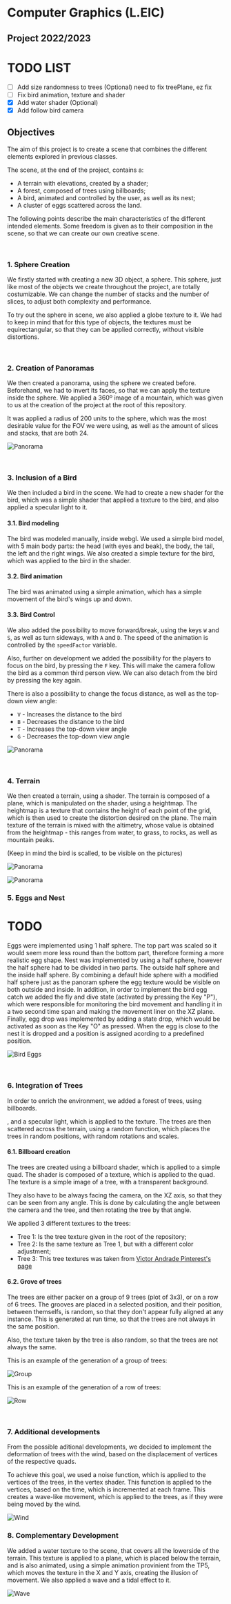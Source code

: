 # Computer Graphics (L.EIC)
## Project 2022/2023

# TODO LIST

- [ ] Add size randomness to trees (Optional) need to fix treePlane, ez fix
- [ ] Fix bird animation, texture and shader
- [X] Add water shader (Optional)
- [X] Add follow bird camera

## Objectives

The aim of this project is to create a scene that combines the different elements explored in previous
classes. 

The scene, at the end of the project, contains a:
- A terrain with elevations, created by a shader;
- A forest, composed of trees using billboards;
- A bird, animated and controlled by the user, as well as its nest;
- A cluster of eggs scattered across the land.

The following points describe the main characteristics of the different intended elements. 
Some freedom is given as to their composition in the scene, so that we can create our own creative scene.

<br>

### **1. Sphere Creation**

We firstly started with creating a new 3D object, a sphere. This sphere, just like most of the objects we create throughout the project, are totally costumizable. We can change the number of stacks and the number of slices, to adjust both complexity and performance.

To try out the sphere in scene, we also applied a globe texture to it. We had to keep in mind that for this type of objects, the textures must be equirectangular, so that they can be applied correctly, without visible distortions.

<br>

### **2. Creation of Panoramas**

We then created a panorama, using the sphere we created before. Beforehand, we had to invert its faces, so that we can apply the texture inside the sphere. We applied a 360º image of a mountain, which was given to us at the creation of the project at the root of this repository.

It was applied a radius of 200 units to the sphere, which was the most desirable value for the FOV we were using, as well as the amount of slices and stacks, that are both 24.

![Panorama](screenshots/project-t05g05-1.png)

<br>

### **3. Inclusion of a Bird**

We then included a bird in the scene. We had to create a new shader for the bird, which was a simple shader that applied a texture to the bird, and also applied a specular light to it.

#### **3.1. Bird modeling**

The bird was modeled manually, inside webgl. We used a simple bird model, with 5 main body parts: the head (with eyes and beak), the body, the tail, the left and the right wings. We also created a simple texture for the bird, which was applied to the bird in the shader.

#### **3.2. Bird animation**

The bird was animated using a simple animation, which has a simple movement of the bird's wings up and down. 

#### **3.3. Bird Control**

We also added the possibility to move forward/break, using the keys `W` and `S`, as well as turn sideways, with `A` and `D`. The speed of the animation is controlled by the `speedFactor` variable.


Also, further on development we added the possibility for the players to focus on the bird, by pressing the `F` key. This will make the camera follow the bird as a common third person view. We can also detach from the bird by pressing the key again. 

There is also a possibility to change the focus distance, as well as the top-down view angle: 
- `V` - Increases the distance to the bird
- `B` - Decreases the distance to the bird
- `T` - Increases the top-down view angle
- `G` - Decreases the top-down view angle

![Panorama](screenshots/project-t05g05-2.png)

<br>

### **4. Terrain**

We then created a terrain, using a shader. The terrain is composed of a plane, which is manipulated on the shader, using a heightmap. The heightmap is a texture that contains the height of each point of the grid, which is then used to create the distortion desired on the plane. The main texture of the terrain is mixed with the altimetry, whose value is obtained from the heightmap - this ranges from water, to grass, to rocks, as well as mountain peaks.

(Keep in mind the bird is scalled, to be visible on the pictures)

![Panorama](screenshots/project-t05g05-3.png)

![Panorama](screenshots/project-t05g05-3_b.png)

### **5. Eggs and Nest**

# TODO


Eggs were implemented using 1 half sphere. The top part was scaled so it would seem more less round than the bottom part, therefore forming a more realistic egg shape. 
Nest was implemented by using a half sphere, however the half sphere had to be divided in two parts. The outside half sphere and the inside half sphere. By combining a default hide sphere with a modified half sphere just as the panoram sphere the egg texture would be visible on both outside and inside. 
In addition, in order to implement the bird egg catch we added the fly and dive state (activated by pressing the Key "P"), which were responsible for monitoring the bird movement and handling it in a two second time span and making the movement liner on the XZ plane. 
Finally, egg drop was implemented by adding a state drop, which would be activated as soon as the Key "O" as pressed. When the egg is close to the nest it is dropped and a position is assigned acording to a predefined position.

![Bird Eggs](screenshots/project-t05g05-4.png)

<br>

### **6. Integration of Trees**

In order to enrich the environment, we added a forest of trees, using billboards.

, and a specular light, which is applied to the texture. The trees are then scattered across the terrain, using a random function, which places the trees in random positions, with random rotations and scales.

#### **6.1. Billboard creation**

The trees are created using a billboard shader, which is applied to a simple quad. The shader is composed of a texture, which is applied to the quad. The texture is a simple image of a tree, with a transparent background.

They also have to be always facing the camera, on the XZ axis, so that they can be seen from any angle. This is done by calculating the angle between the camera and the tree, and then rotating the tree by that angle. 

We applied 3 different textures to the trees:
- Tree 1: Is the tree texture given in the root of the repository;
- Tree 2: Is the same texture as Tree 1, but with a different color adjustment;
- Tree 3: This tree textures was taken from [Victor Andrade Pinterest's page](https://br.pinterest.com/pin/489625790735154099/)

#### **6.2. Grove of trees**

The trees are either packer on a group of 9 trees (plot of 3x3), or on a row of 6 trees. The grooves are placed in a selected position, and their position, between themselfs, is random, so that they don't appear fully aligned at any instance. This is generated at run time, so that the trees are not always in the same position.

Also, the texture taken by the tree is also random, so that the trees are not always the same.

This is an example of the generation of a group of trees:

![Group](screenshots/project-t05g05-5.png)

This is an example of the generation of a row of trees:

![Row](screenshots/project-t05g05-5_b.png)

<br>

### **7. Additional developments**

From the possible aditional developments, we decided to implement the deformation of trees with the wind, based on the displacement of vertices of the respective
quads.

To achieve this goal, we used a noise function, which is applied to the vertices of the trees, in the vertex shader. This function is applied to the vertices, based on the time, which is incremented at each frame. This creates a wave-like movement, which is applied to the trees, as if they were being moved by the wind.

![Wind](screenshots/project-t05g05-6.png)

### **8. Complementary Development**

We added a water texture to the scene, that covers all the lowerside of the terrain. This texture is applied to a plane, which is placed below the terrain, and is also animated, using a simple animation provinient from the TP5, which moves the texture in the X and Y axis, creating the illusion of movement. We also applied a wave and a tidal effect to it.

![Wave](screenshots/project-t05g05-7.png)